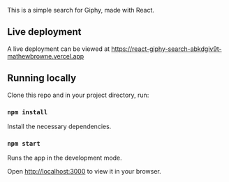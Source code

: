 This is a simple search for Giphy, made with React.

## Live deployment

A live deployment can be viewed at https://react-giphy-search-abkdgiv9t-mathewbrowne.vercel.app

## Running locally

Clone this repo and in your project directory, run:

### `npm install`

Install the necessary dependencies.

### `npm start`

Runs the app in the development mode.

Open [http://localhost:3000](http://localhost:3000) to view it in your browser.
